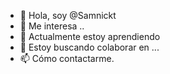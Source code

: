 - 👋 Hola, soy @Samnickt
- 👀 Me interesa ..
- 🌱 Actualmente estoy aprendiendo
- 💞️ Estoy buscando colaborar en ...
- 📫 Cómo contactarme.

<!---
Samnickt/Samnickt is a ✨ special ✨ repository because its `README.md` (this file) appears on your GitHub profile.
You can click the Preview link to take a look at your changes.
--->
